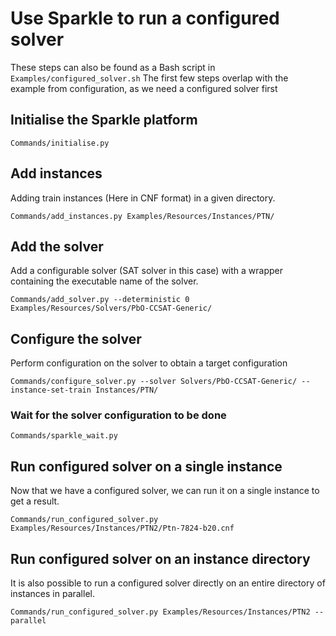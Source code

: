 # Use Sparkle to run a configured solver

These steps can also be found as a Bash script in `Examples/configured_solver.sh` The first few steps overlap with the example from configuration, as we need a configured solver first

## Initialise the Sparkle platform

`Commands/initialise.py`

## Add instances

Adding train instances (Here in CNF format) in a given directory.

`Commands/add_instances.py Examples/Resources/Instances/PTN/`

## Add the solver

Add a configurable solver (SAT solver in this case) with a wrapper containing the executable name of the solver.

`Commands/add_solver.py --deterministic 0 Examples/Resources/Solvers/PbO-CCSAT-Generic/`

## Configure the solver

Perform configuration on the solver to obtain a target configuration

`Commands/configure_solver.py --solver Solvers/PbO-CCSAT-Generic/ --instance-set-train Instances/PTN/`

### Wait for the solver configuration to be done

`Commands/sparkle_wait.py`

## Run configured solver on a single instance

Now that we have a configured solver, we can run it on a single instance to get a result.

`Commands/run_configured_solver.py Examples/Resources/Instances/PTN2/Ptn-7824-b20.cnf`

## Run configured solver on an instance directory
It is also possible to run a configured solver directly on an entire directory of instances in parallel.

`Commands/run_configured_solver.py Examples/Resources/Instances/PTN2 --parallel`